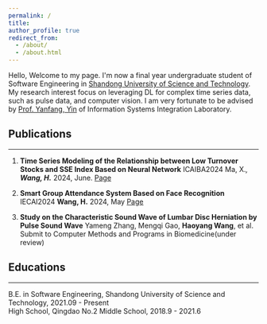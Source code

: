 ```yaml
---
permalink: /
title:
author_profile: true
redirect_from: 
  - /about/
  - /about.html
---
```


Hello, Welcome to my page. I'm now a final year undergraduate student of Software Engineering in [Shandong University of Science and Technology](https://www.sdust.edu.cn/). My research interest focus on leveraging DL for complex time series data, such as pulse data, and computer vision. I am very fortunate to be advised by [Prof. Yanfang, Yin](https://orcid.org/0000-0003-3510-3862) of Information Systems Integration Laboratory.

<a id="Publications"></a>
## Publications
----
1. **Time Series Modeling of the Relationship between Low Turnover Stocks and SSE Index Based on Neural Network** ICAIBA2024
Ma, X.*, **Wang, H.*** 2024, June. [Page](https://dl.acm.org/doi/10.1145/3690407.3690554)

2.	**Smart Group Attendance System Based on Face Recognition** IECAI2024 **Wang, H.**  2024, May [Page](https://ieeexplore.ieee.org/document/10674833)

3.	**Study on the Characteristic Sound Wave of Lumbar Disc Herniation by Pulse Sound Wave** Yameng Zhang, Mengqi Gao, **Haoyang Wang**, et al.  Submit to Computer Methods and Programs in Biomedicine(under review)

<a id="Education"></a>
## Educations
----
B.E. in Software Engineering, Shandong University of Science and Technology, 2021.09 - Present  
High School, Qingdao No.2 Middle School, 2018.9 - 2021.6

